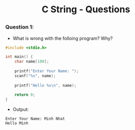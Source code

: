 # <p align="center">**C String - Questions**</p>

### Question 1: 
- What is wrong with the folloing program? Why?
```C
#include <stdio.h>

int main() {
    char name[100];
    
    printf("Enter Your Name: ");
    scanf("%s", name);
    
    printf("Hello %s\n", name);
    
    return 0;
}
```
- Output:
```
Enter Your Name: Minh Nhat
Hello Minh
```